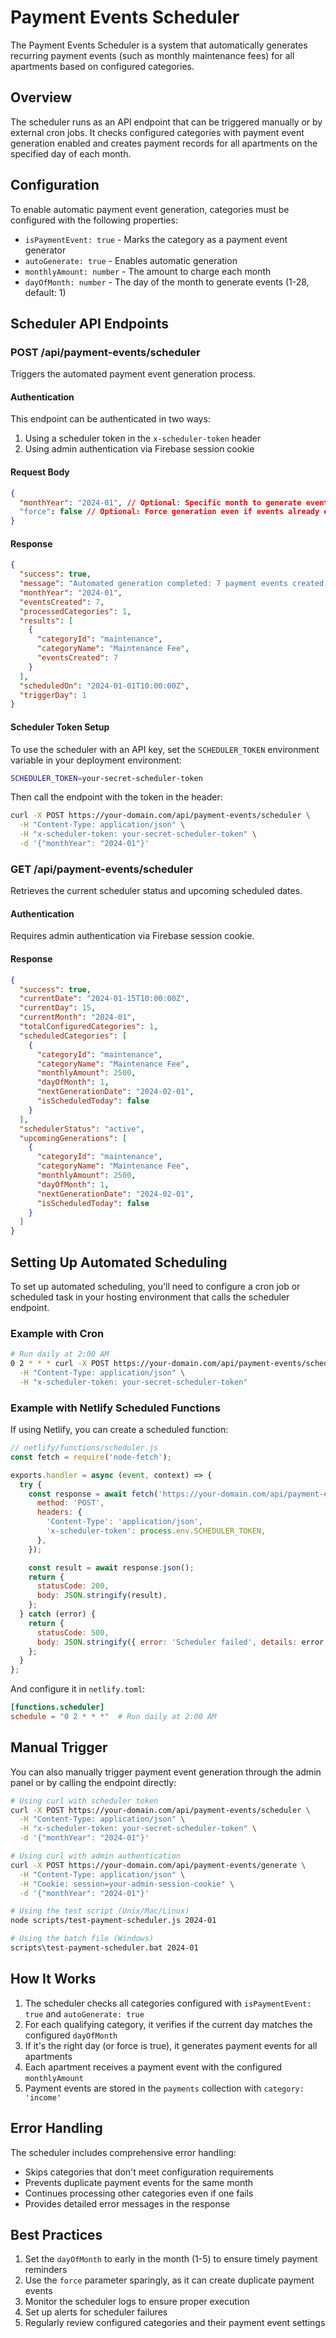 # Payment Events Scheduler

The Payment Events Scheduler is a system that automatically generates recurring payment events (such as monthly maintenance fees) for all apartments based on configured categories.

## Overview

The scheduler runs as an API endpoint that can be triggered manually or by external cron jobs. It checks configured categories with payment event generation enabled and creates payment records for all apartments on the specified day of each month.

## Configuration

To enable automatic payment event generation, categories must be configured with the following properties:

- `isPaymentEvent: true` - Marks the category as a payment event generator
- `autoGenerate: true` - Enables automatic generation
- `monthlyAmount: number` - The amount to charge each month
- `dayOfMonth: number` - The day of the month to generate events (1-28, default: 1)

## Scheduler API Endpoints

### POST /api/payment-events/scheduler

Triggers the automated payment event generation process.

#### Authentication

This endpoint can be authenticated in two ways:

1. Using a scheduler token in the `x-scheduler-token` header
2. Using admin authentication via Firebase session cookie

#### Request Body

```json
{
  "monthYear": "2024-01", // Optional: Specific month to generate events for (YYYY-MM format)
  "force": false // Optional: Force generation even if events already exist (default: false)
}
```

#### Response

```json
{
  "success": true,
  "message": "Automated generation completed: 7 payment events created for 2024-01",
  "monthYear": "2024-01",
  "eventsCreated": 7,
  "processedCategories": 1,
  "results": [
    {
      "categoryId": "maintenance",
      "categoryName": "Maintenance Fee",
      "eventsCreated": 7
    }
  ],
  "scheduledOn": "2024-01-01T10:00:00Z",
  "triggerDay": 1
}
```

#### Scheduler Token Setup

To use the scheduler with an API key, set the `SCHEDULER_TOKEN` environment variable in your deployment environment:

```bash
SCHEDULER_TOKEN=your-secret-scheduler-token
```

Then call the endpoint with the token in the header:

```bash
curl -X POST https://your-domain.com/api/payment-events/scheduler \
  -H "Content-Type: application/json" \
  -H "x-scheduler-token: your-secret-scheduler-token" \
  -d '{"monthYear": "2024-01"}'
```

### GET /api/payment-events/scheduler

Retrieves the current scheduler status and upcoming scheduled dates.

#### Authentication

Requires admin authentication via Firebase session cookie.

#### Response

```json
{
  "success": true,
  "currentDate": "2024-01-15T10:00:00Z",
  "currentDay": 15,
  "currentMonth": "2024-01",
  "totalConfiguredCategories": 1,
  "scheduledCategories": [
    {
      "categoryId": "maintenance",
      "categoryName": "Maintenance Fee",
      "monthlyAmount": 2500,
      "dayOfMonth": 1,
      "nextGenerationDate": "2024-02-01",
      "isScheduledToday": false
    }
  ],
  "schedulerStatus": "active",
  "upcomingGenerations": [
    {
      "categoryId": "maintenance",
      "categoryName": "Maintenance Fee",
      "monthlyAmount": 2500,
      "dayOfMonth": 1,
      "nextGenerationDate": "2024-02-01",
      "isScheduledToday": false
    }
  ]
}
```

## Setting Up Automated Scheduling

To set up automated scheduling, you'll need to configure a cron job or scheduled task in your hosting environment that calls the scheduler endpoint.

### Example with Cron

```bash
# Run daily at 2:00 AM
0 2 * * * curl -X POST https://your-domain.com/api/payment-events/scheduler \
  -H "Content-Type: application/json" \
  -H "x-scheduler-token: your-secret-scheduler-token"
```

### Example with Netlify Scheduled Functions

If using Netlify, you can create a scheduled function:

```javascript
// netlify/functions/scheduler.js
const fetch = require('node-fetch');

exports.handler = async (event, context) => {
  try {
    const response = await fetch('https://your-domain.com/api/payment-events/scheduler', {
      method: 'POST',
      headers: {
        'Content-Type': 'application/json',
        'x-scheduler-token': process.env.SCHEDULER_TOKEN,
      },
    });

    const result = await response.json();
    return {
      statusCode: 200,
      body: JSON.stringify(result),
    };
  } catch (error) {
    return {
      statusCode: 500,
      body: JSON.stringify({ error: 'Scheduler failed', details: error.message }),
    };
  }
};
```

And configure it in `netlify.toml`:

```toml
[functions.scheduler]
schedule = "0 2 * * *"  # Run daily at 2:00 AM
```

## Manual Trigger

You can also manually trigger payment event generation through the admin panel or by calling the endpoint directly:

```bash
# Using curl with scheduler token
curl -X POST https://your-domain.com/api/payment-events/scheduler \
  -H "Content-Type: application/json" \
  -H "x-scheduler-token: your-secret-scheduler-token" \
  -d '{"monthYear": "2024-01"}'

# Using curl with admin authentication
curl -X POST https://your-domain.com/api/payment-events/generate \
  -H "Content-Type: application/json" \
  -H "Cookie: session=your-admin-session-cookie" \
  -d '{"monthYear": "2024-01"}'

# Using the test script (Unix/Mac/Linux)
node scripts/test-payment-scheduler.js 2024-01

# Using the batch file (Windows)
scripts\test-payment-scheduler.bat 2024-01
```

## How It Works

1. The scheduler checks all categories configured with `isPaymentEvent: true` and `autoGenerate: true`
2. For each qualifying category, it verifies if the current day matches the configured `dayOfMonth`
3. If it's the right day (or force is true), it generates payment events for all apartments
4. Each apartment receives a payment event with the configured `monthlyAmount`
5. Payment events are stored in the `payments` collection with `category: 'income'`

## Error Handling

The scheduler includes comprehensive error handling:

- Skips categories that don't meet configuration requirements
- Prevents duplicate payment events for the same month
- Continues processing other categories even if one fails
- Provides detailed error messages in the response

## Best Practices

1. Set the `dayOfMonth` to early in the month (1-5) to ensure timely payment reminders
2. Use the `force` parameter sparingly, as it can create duplicate payment events
3. Monitor the scheduler logs to ensure proper execution
4. Set up alerts for scheduler failures
5. Regularly review configured categories and their payment event settings
